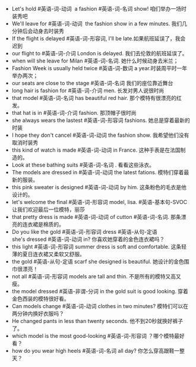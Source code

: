 - Let's hold #英语-词-动词  a fashion #英语-词-名词 show! 咱们举办一场时装秀吧
- We'll leave for #英语-词-动词  the fashion show in a few minutes. 我们几分钟后会动身去时装秀
- If the flight is delayed #英语-词-形容词, I'll be late.如果航班延误了，我会迟到
- our flight to #英语-词-介词 London is delayed. 我们去伦敦的航班延误了。
- when will she leave for Milan #英语-词-名词. 她什么时候动身去米兰；
- Fashion Week is usually held twice #英语-词-数词 a year.时装周平时一年举办两次；
- our seats are close to the stage #英语-词-名词 我们的座位靠近舞台
- long hair is fashion for #英语-词-介词  men. 长发对男人说很时尚
- that model #英语-词-名词  has beautiful red hair. 那个模特有很漂亮的红发。
- that hat is in #英语-词-介词  fashion. 那顶帽子很时尚
- she always wears the lastest #英语-词-形容词  fashions. 她总是穿着最新的时装
- I hope they don't cancel #英语-词-动词  the fashion show. 我希望他们没有取消时装秀
- this kind of watch is made #英语-词-动词 in France. 这种手表是在法国制造的。
- Look at these bathing suits #英语-词-名词 . 看看这些泳衣。
- The models are dressed in #英语-词-动词 the latest fations. 模特们穿着最新的服装。
- this pink sweater is designed #英语-词-动词 by him. 这条粉色的毛衣是他设计的。
- let's welcome the final #英语-词-形容词 model, lisa. #英语-基本句-SVOC 让我们欢迎最后一位模特，丽莎
- that pretty dress is made #英语-词-动词 of cutton #英语-词-名词. 那条漂亮的连衣裙是棉质的。
- Do you like the gold #英语-词-形容词 dress #英语-从句-定语 she's dressed #英语-词-动词 in? 你喜欢她穿着的金色连衣裙吗？
- this light #英语-词-形容词 summer dress is soft and comfortable. 这条轻薄的夏日连衣裙又柔软又舒服。
- the gold #英语-从句-定语 scarf she designed is beautiful. 她设计的金色围巾很漂亮！
- not all #英语-词-形容词 models are tall and thin. 不是所有的模特又高又瘦。
- the model dressed #英语-非谓-分词  in the gold suit is good looking. 穿着金色西装的模特很好看。
- Can models change #英语-词-动词 clothes in two minutes? 模特们可以在两分钟内换好衣服吗？
- He changed pants in less than twenty seconds. 他不到20秒就换好裤子了。
- which model is the most good-looking #英语-词-形容词 ？哪个模特最好看？
- how do you wear high heels #英语-词-名词 all day? 你怎么穿高跟鞋一整天？
 